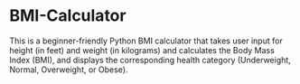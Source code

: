 # BMI-Calculator
This is a beginner-friendly Python BMI calculator that takes user input for height (in feet) and weight (in kilograms) and calculates the Body Mass Index (BMI), and displays the corresponding health category (Underweight, Normal, Overweight, or Obese).
